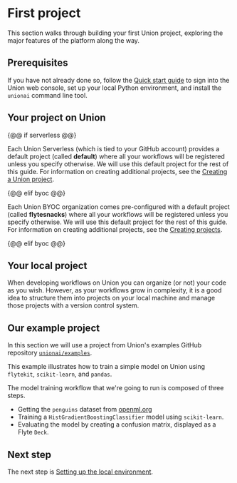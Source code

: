# First project

This section walks through building your first Union project, exploring the major features of the platform along the way.

## Prerequisites

If you have not already done so, follow the [Quick start guide](../quick-start) to sign into the Union web console,
set up your local Python environment, and install the `unionai` command line tool.

## Your project on Union

{@@ if serverless @@}

Each Union Serverless (which is tied to your GitHub account) provides a default project (called **default**) where all your workflows will be registered unless you specify otherwise.
We will use this default project for the rest of this guide.
For information on creating additional projects, see the [Creating a Union project](../moving-onward/creating-a-union-project).

{@@ elif byoc @@}

Each Union BYOC organization comes pre-configured with a default project (called **flytesnacks**) where all your workflows will be registered unless you specify otherwise.
We will use this default project for the rest of this guide.
For information on creating additional projects, see the [Creating projects](../moving-onward/creating-a-union-project).

{@@ elif byoc @@}

## Your local project

When developing workflows on Union you can organize (or not) your code as you wish.
However, as your workflows grow in complexity, it is a good idea to structure them into projects on your local machine
and manage those projects with a version control system.

## Our example project

In this section we will use a project from Union's examples GitHub repository [`unionai/examples`](https://github.com/unionai/examples).

This example illustrates how to train a simple model on Union using `flytekit`, `scikit-learn`, and `pandas`.

The model training workflow that we're going to run is composed of three steps.
- Getting the `penguins` dataset from [openml.org](https://www.openml.org/search?type=data&sort=runs&id=42585&status=active)
- Training a `HistGradientBoostingClassifier` model using `scikit-learn`.
- Evaluating the model by creating a confusion matrix, displayed as a Flyte `Deck`.

## Next step

The next step is [Setting up the local environment](setting-up-the-local-environment).

